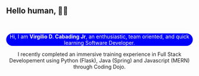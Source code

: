 <!-- /////////////////////////////////////////////
//  VIRGILIO CABADING'S GITHUB README MARKDOWN
////////////////////////////////////////////////// -->

## Hello human, 👋🏼
<br>
<p style="background-color: blue; color:white; border-radius:20px" align="center">
Hi, I am <strong>Virgilio D. Cabading Jr</strong>, an enthusiastic, team oriented, and quick learning Software Developer.
</p>

<p  align="center">
I recently completed an immersive training experience in Full Stack Developement using  Python (Flask), Java (Spring) and Javascript (MERN) through Coding Dojo.
</p>
  
<!--
**Virgilio-D-Cabading-Jr/Virgilio-D-Cabading-Jr** is a ✨ _special_ ✨ repository because its `README.md` (this file) appears on your GitHub profile.

Here are some ideas to get you started:

- 🔭 I’m currently working on ...
- 🌱 I’m currently learning ...
- 👯 I’m looking to collaborate on ...
- 🤔 I’m looking for help with ...
- 💬 Ask me about ...
- 📫 How to reach me: ...
- 😄 Pronouns: ...
- ⚡ Fun fact: ...
-->
